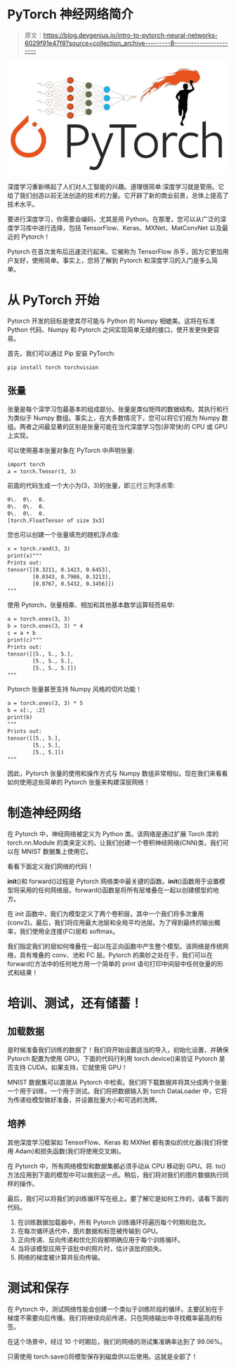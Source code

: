 # PyTorch 神经网络简介

> 原文：<https://blog.devgenius.io/intro-to-pytorch-neural-networks-6029f91e47f8?source=collection_archive---------8----------------------->

![](img/c7bed63d069b90b7cef7388e0ae6a823.png)

深度学习重新唤起了人们对人工智能的兴趣。道理很简单:深度学习就是管用。它给了我们创造以前无法创造的技术的力量。它开辟了新的商业前景，总体上提高了技术水平。

要进行深度学习，你需要会编码，尤其是用 Python。在那里，您可以从广泛的深度学习库中进行选择，包括 TensorFlow、Keras、MXNet、MatConvNet 以及最近的 Pytorch！

Pytorch 在首次发布后迅速流行起来。它被称为 TensorFlow 杀手，因为它更加用户友好，使用简单。事实上，您将了解到 Pytorch 和深度学习的入门是多么简单。

# 从 PyTorch 开始

Pytorch 开发的目标是使其尽可能与 Python 的 Numpy 相媲美。这将在标准 Python 代码、Numpy 和 Pytorch 之间实现简单无缝的接口，使开发更快更容易。

首先，我们可以通过 Pip 安装 PyTorch:

```
pip install torch torchvision
```

## 张量

张量是每个深学习包最基本的组成部分。张量是类似矩阵的数据结构，其执行和行为类似于 Numpy 数组。事实上，在大多数情况下，您可以将它们视为 Numpy 数组。两者之间最显著的区别是张量可能在当代深度学习包(非常快)的 CPU 或 GPU 上实现。

可以使用基本张量对象在 PyTorch 中声明张量:

```
import torch 
a = torch.Tensor(3, 3)
```

前面的代码生成一个大小为(3，3)的张量，即三行三列浮点零:

```
0\.  0\.  0.
0\.  0\.  0.
0\.  0\.  0.
[torch.FloatTensor of size 3x3]
```

您也可以创建一个张量填充的随机浮点值:

```
x = torch.rand(3, 3)
print(x)"""
Prints out:
tensor([[0.3211, 0.1423, 0.6453],
        [0.0343, 0.7986, 0.3213],
        [0.0767, 0.5432, 0.3456]])
"""
```

使用 Pytorch，张量相乘、相加和其他基本数学运算轻而易举:

```
a = torch.ones(3, 3)
b = torch.ones(3, 3) * 4
c = a + b
print(c)"""
Prints out:
tensor([[5., 5., 5.],
        [5., 5., 5.],
        [5., 5., 5.]])
"""
```

Pytorch 张量甚至支持 Numpy 风格的切片功能！

```
a = torch.ones(3, 3) * 5
b = x[:, :2]
print(b)
"""
Prints out:
tensor([[5., 5.],
        [5., 5.],
        [5., 5.]])
"""
```

因此，Pytorch 张量的使用和操作方式与 Numpy 数组非常相似。现在我们来看看如何使用这些简单的 Pytorch 张量来构建深层网络！

# 制造神经网络

在 Pytorch 中，神经网络被定义为 Python 类。该网络是通过扩展 Torch 库的 torch.nn.Module 的类来定义的。让我们创建一个卷积神经网络(CNN)类，我们可以在 MNIST 数据集上使用它。

看看下面定义我们网络的代码！

__init__()和 forward()过程是 Pytorch 网络类中最关键的函数。__init__()函数用于设置模型将采用的任何网络层。forward()函数是将所有层堆叠在一起以创建模型的地方。

在 init 函数中，我们为模型定义了两个卷积层，其中一个我们将多次重用(conv2)。最后，我们将应用最大池层和全局平均池层。为了得到最终的输出概率，我们使用全连接(FC)层和 softmax。

我们指定我们的层如何堆叠在一起以在正向函数中产生整个模型。该网络是传统网络，具有堆叠的 conv、池和 FC 层。Pytorch 的美妙之处在于，我们可以在 forward()方法中的任何地方用一个简单的 print 语句打印中间层中任何张量的形式和结果！

# 培训、测试，还有储蓄！

## 加载数据

是时候准备我们训练的数据了！我们将开始设置适当的导入，初始化设置，并确保 Pytorch 配置为使用 GPU。下面的代码行利用 torch.device()来验证 Pytorch 是否支持 CUDA，如果支持，它就使用 GPU！

MNIST 数据集可以直接从 Pytorch 中检索。我们将下载数据并将其分成两个张量:一个用于训练，一个用于测试。我们将把数据输入到 torch DataLoader 中，它将为传递给模型做好准备，并设置批量大小和可选的洗牌。

## 培养

其他深度学习框架如 TensorFlow、Keras 和 MXNet 都有类似的优化器(我们将使用 Adam)和损失函数(我们将使用交叉熵)。

在 Pytorch 中，所有网络模型和数据集都必须手动从 CPU 移动到 GPU。将. to()方法应用到下面的模型中可以做到这一点。稍后，我们将对我们的图片数据执行同样的操作。

最后，我们可以将我们的训练循环写在纸上。要了解它是如何工作的，请看下面的代码。

1.  在训练数据加载器中，所有 Pytorch 训练循环将遍历每个时期和批次。
2.  在每次循环迭代中，图片数据和标签被传输到 GPU。
3.  正向传递、反向传递和优化阶段都明确应用于每个训练循环。
4.  当将该模型应用于该批中的照片时，估计该批的损失。
5.  网络的梯度被计算并反向传输。

# 测试和保存

在 Pytorch 中，测试网络性能会创建一个类似于训练阶段的循环。主要区别在于梯度不需要向后传播。我们将继续向前传递，只在网络输出中寻找概率最高的标签。

在这个场景中，经过 10 个时期后，我们的网络的测试集准确率达到了 99.06%。

只需使用 torch.save()将模型保存到磁盘供以后使用。这就是全部了！